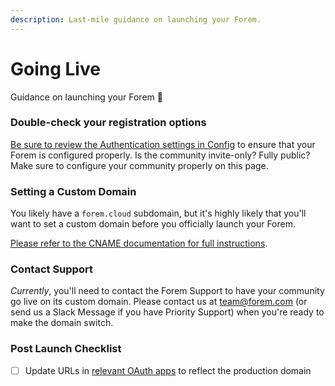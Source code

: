```yaml
---
description: Last-mile guidance on launching your Forem.
---
```


# Going Live

Guidance on launching your Forem 🚀

### Double-check your registration options

[Be sure to review the Authentication settings in Config](../admin/config/all-site-configuration/authentication.md) to ensure that your Forem is configured properly.  Is the community invite-only?  Fully public?  Make sure to configure your community properly on this page.

### Setting a Custom Domain

You likely have a `forem.cloud` subdomain, but it's highly likely that you'll want to set a custom domain before you officially launch your Forem.

[Please refer to the CNAME documentation for full instructions](cname.md).

### Contact Support

_Currently_, you'll need to contact the Forem Support to have your community go live on its custom domain.  Please contact us at [team@forem.com](mailto:team@forem.com) \(or send us a Slack Message if you have Priority Support\) when you're ready to make the domain switch.

### Post Launch Checklist

* [ ] Update URLs in [relevant OAuth apps](../admin/config/all-site-configuration/authentication.md#generating-keys) to reflect the production domain 



